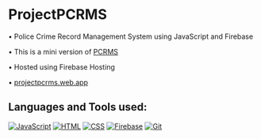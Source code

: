 # ProjectPCRMS

• Police Crime Record Management System using JavaScript and Firebase

• This is a mini version of <a href="https://github.com/sameemul-haque/PCRMS"> PCRMS </a>

• Hosted using Firebase Hosting 

• <a href="https://projectpcrms.web.app">projectpcrms.web.app</a>


## Languages and Tools used:
[![JavaScript](https://img.shields.io/badge/JAVASCRIPT-F7DF1E?style=for-the-badge&logo=javascript&logoColor=333333 "JavaScript")](https://developer.mozilla.org/en-US/docs/Web/JavaScript)
[![HTML](https://img.shields.io/badge/HTML-E34F26?style=for-the-badge&logo=html5&logoColor=ffffff "HTML")](https://html.spec.whatwg.org/multipage/)
[![CSS](https://img.shields.io/badge/CSS-1572B6?style=for-the-badge&logo=css3&logoColor=ffffff "CSS")](https://www.w3.org/TR/CSS/#css)
[![Firebase](https://img.shields.io/badge/FIREBASE-FFCA28?style=for-the-badge&logo=firebase&logoColor=333333 "Firebase")](https://firebase.google.com/docs)
[![Git](https://img.shields.io/badge/GIT-F05032?style=for-the-badge&logo=git&logoColor=ffffff "Git")](https://git-scm.com/)

